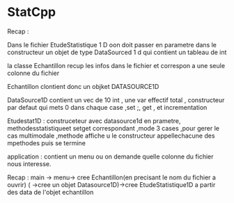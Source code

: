 # StatCpp

Recap : 

Dans le fichier EtudeStatistique 1 D oon doit passer en parametre dans le constructeur un objet de type 
DataSourced 1 d qui contient un tableau de int 

la classe Echantillon recup les infos dans le fichier et correspon a une seule colonne du fichier

Echantillon clontient donc un objket DATASOURCE1D 

DataSource1D contient un vec de 10 int , une var effectif total , constructeur par defaut qui mets 0 dans chaque case ,set ;, get , et incrementation 

Etudestat1D : construceteur avec datasource1d en prametre, methodesstatistiqueet setget correspondant ,mode 3 cases ,pour gerer le cas multimodale ,methode affiche u
le constructeur appellechacune des mpethodes puis se termine 

application : contient un menu ou on demande quelle colonne du fichier nous interesse. 

Recap : main -> menu-> cree Echantillon(en precisant le nom du fichier a ouvrir)  ( ->cree un objet Datasource1D)->cree EtudeStatistique1D a partir des data de l'objet echantillon   